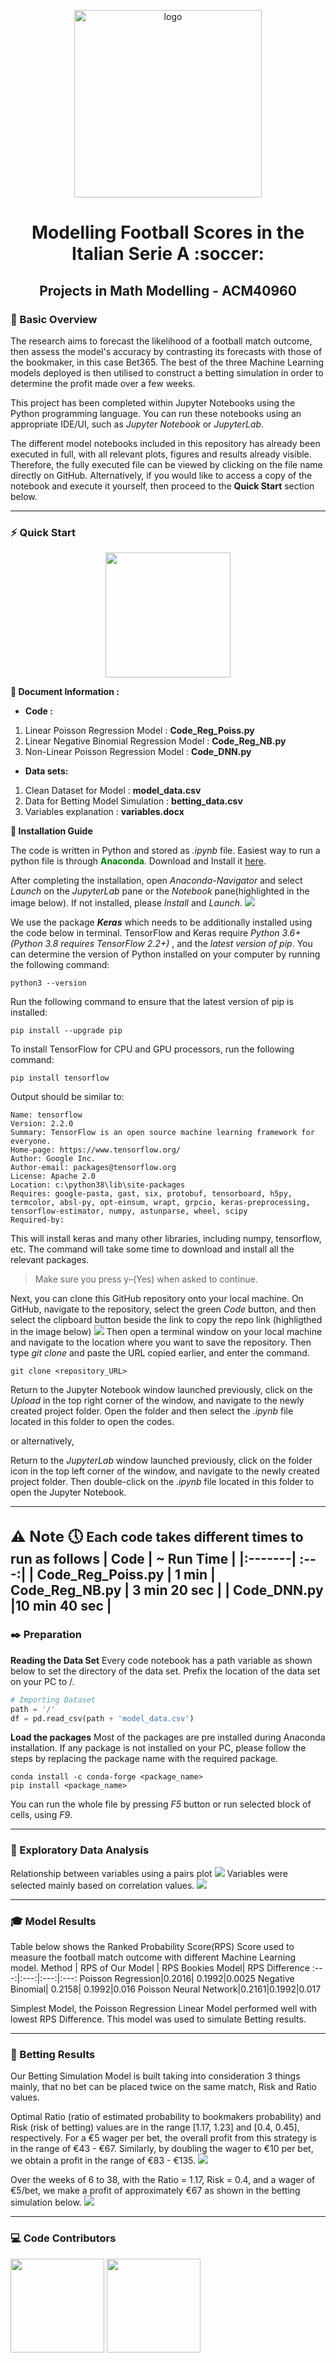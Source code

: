 
<p align="center">
  <img width="300" src="https://tembah.net/uploads/news/1632208614.jpeg" alt="logo">
</p>

<h1 align="center">Modelling Football Scores in the Italian Serie A :soccer: </h1>

<h2 align="center">Projects in Math Modelling - ACM40960</h2>

### :scroll: Basic Overview
The research aims to forecast the likelihood of a football match outcome, then assess the model's accuracy by contrasting its forecasts with those of the bookmaker, in this case Bet365. The best of the three Machine Learning models deployed is then utilised to construct a betting simulation in order to determine the profit made over a few weeks.

This project has been completed within Jupyter Notebooks using the Python programming language. You can run these notebooks using an appropriate IDE/UI, such as  _Jupyter Notebook_  or _JupyterLab_.

The different model notebooks included in this repository has already been executed in full, with all relevant plots, figures and results already visible. Therefore, the fully executed file can be viewed by clicking on the file name directly on GitHub. Alternatively, if you would like to access a copy of the notebook and execute it yourself, then proceed to the  **Quick Start**  section below.

---
### :zap: Quick Start
<p align="center">
<img src="https://c.tenor.com/qUoZaWUg4UsAAAAC/football-player-juggling.gif" height="200">
</p>

**:page_facing_up: Document Information :**
- **Code :** 
1. Linear Poisson Regression Model : **Code_Reg_Poiss.py**
2. Linear Negative Binomial Regression Model : **Code_Reg_NB.py** 
3. Non-Linear Poisson Regression Model : **Code_DNN.py**
- **Data sets:** 
1. Clean Dataset for Model : **model_data.csv**
2. Data for Betting Model Simulation : **betting_data.csv**
3. Variables explanation : **variables.docx** 

**:wrench: Installation Guide**

The code is written in Python and stored as *.ipynb* file. Easiest way to run a python file is through <font color ="green">**Anaconda**</font>. Download and Install it [here](https://www.anaconda.com/products/distribution).

After completing the installation, open _Anaconda-Navigator_ and select _Launch_ on the _JupyterLab_ pane or the _Notebook_ pane(highlighted in the image below). If not installed, please _Install_ and _Launch_.
<img src="https://miro.medium.com/max/1400/1*CrzFvh-ha0mkhUrA3q786A.png">

We use the package ***Keras*** which needs to be additionally installed using the code below in terminal.
TensorFlow and Keras require _Python 3.6+ (Python 3.8 requires TensorFlow 2.2+)_ , and the _latest version of pip_. You can determine the version of Python installed on your computer by running the following command:
```
python3 --version
```
Run the following command to ensure that the latest version of pip is installed:
```
pip install --upgrade pip
```
To install TensorFlow for CPU and GPU processors, run the following command:
```
pip install tensorflow
```
Output should be similar to:
```
Name: tensorflow
Version: 2.2.0
Summary: TensorFlow is an open source machine learning framework for everyone.
Home-page: https://www.tensorflow.org/
Author: Google Inc.
Author-email: packages@tensorflow.org
License: Apache 2.0
Location: c:\python38\lib\site-packages
Requires: google-pasta, gast, six, protobuf, tensorboard, h5py, termcolor, absl-py, opt-einsum, wrapt, grpcio, keras-preprocessing, tensorflow-estimator, numpy, astunparse, wheel, scipy
Required-by:
```
This will install keras and many other libraries, including numpy, tensorflow, etc. The command will take some time to download and install all the relevant packages.
> Make sure you press y–(Yes) when asked to continue.

Next, you can clone this GitHub repository onto your local machine. On GitHub, navigate to the repository, select the green _Code_ button, and then select the clipboard button beside the link to copy the repo link (highligthed in the image below)
<img src="https://www.w3schools.com/git/img_github_clone_url.png">
Then open a terminal window on your local machine and navigate to the location where you want to save the repository. Then type  _git clone_  and paste the URL copied earlier, and enter the command.
```
git clone <repository_URL>
```
Return to the  Jupyter Notebook  window launched previously, click on the _Upload_ in the top right corner of the window, and navigate to the newly created project folder. Open the folder and then select the _.ipynb_ file located in this folder to open the codes. 

or alternatively,

Return to the _JupyterLab_ window launched previously, click on the folder icon in the top left corner of the window, and navigate to the newly created project folder. Then double-click on the _.ipynb_ file located in this folder to open the Jupyter Notebook.

----
<font size=5>**:warning: Note :clock5:**</font> 
Each code takes different times to run as follows
| Code	 |  ~ Run Time |
|:-------| :---:|
| Code_Reg_Poiss.py | 1 min
| Code_Reg_NB.py | 3 min 20 sec |
| Code_DNN.py |10 min 40 sec |
---
### :black_nib: Preparation 
**Reading the Data Set**
Every code notebook has a path variable as shown below to set the directory of the data set. Prefix the location of the data set on your PC to /.
```python
# Importing Dataset
path = '/'
df = pd.read_csv(path + 'model_data.csv')
```
**Load the packages**
Most of the packages are pre installed during Anaconda installation. If any package is not  installed on your PC, please follow the steps by replacing the package name with the required package.
```
conda install -c conda-forge <package_name>
pip install <package_name>
```
You can run the whole file by pressing _F5_ button or run selected block of cells, using _F9_.

---
### :mag_right: Exploratory Data Analysis
Relationship between variables using a pairs plot
<img src="https://github.com/ACM40960/project-21207174/blob/main/Images/pairs_plot.png?raw=true">
Variables were selected mainly based on correlation values.
<img src="https://github.com/ACM40960/project-21207174/blob/main/Images/correlation_plot.png?raw=true">

---
### :mortar_board: Model Results
Table below shows the Ranked Probability Score(RPS) Score used to measure the football match outcome with different Machine Learning model.
Method | RPS of Our Model | RPS Bookies Model| RPS Difference
:---:|:---:|:---:|:---:
Poisson Regression|0.2016| 0.1992|0.0025
Negative Binomial| 0.2158| 0.1992|0.016
Poisson Neural Network|0.2161|0.1992|0.017

Simplest Model, the Poisson Regression Linear Model performed well with lowest RPS Difference. This model was used to simulate Betting results.

---
### :money_with_wings: Betting Results
Our Betting Simulation Model is built taking into consideration 3 things mainly, that no bet can be placed twice on the same match, Risk and Ratio values.

Optimal Ratio (ratio of estimated probability to bookmakers probability) and Risk (risk of betting) values are in the range [1.17, 1.23] and [0.4, 0.45], respectively. For a €5 wager per bet, the overall profit from this strategy is in the range of €43 - €67.  Similarly, by doubling the wager to €10 per bet, we obtain a profit in the range of €83 - €135.
<img src="https://github.com/ACM40960/project-21207174/blob/main/Images/Result2.png">

Over the weeks of 6 to 38, with the Ratio = 1.17, Risk = 0.4, and a wager of €5/bet, we make a profit of approximately €67 as shown in the betting simulation below.
<img src="https://github.com/ACM40960/project-21207174/blob/main/Images/Result1.png?raw=true">

----
### :computer: Code Contributors

<a href="https://github.com/KurtDarmanin"><img src="https://avatars.githubusercontent.com/u/93616246?v=4" width="150"></a>
<a href="https://github.com/MeghashreeRao"><img src="https://avatars.githubusercontent.com/u/63202493?s=400&u=5f83edcdd5d15656ad42759ca39ef3f4d964c200&v=4" width="150"></a>

